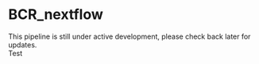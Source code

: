 # BCR_nextflow
This pipeline is still under active development, please check back later for updates.\
Test
